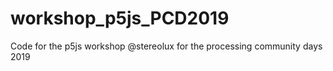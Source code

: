 # workshop_p5js_PCD2019
Code for the p5js workshop @stereolux for the processing community days 2019 
